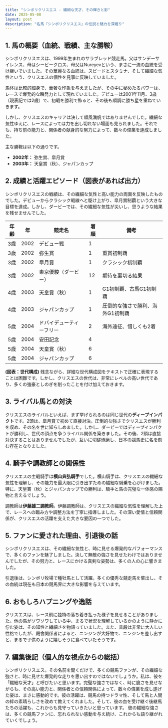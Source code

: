 ```yaml
---
title: "シンボリクリスエス - 繊細な天才、その輝きと影"
date: 2025-05-08
layout: post
description: "名馬『シンボリクリスエス』の伝説と魅力を深堀り"
---
```


## 1. 馬の概要（血統、戦績、主な勝鞍）

シンボリクリスエスは、1999年生まれのサラブレッド競走馬。父はサンデーサイレンス、母はシービークロス、母父はNureyevという、まさに一流の血統を受け継いでいました。その華麗なる血統は、スピードとスタミナ、そして繊細な気性という、クリスエスの個性を見事に反映していました。

馬体は比較的細身で、華奢な印象を与えましたが、その中に秘めたるパワーは、レースで爆発的な瞬発力として現れていました。デビューは2001年11月、3歳（現表記では2歳）で、初戦を勝利で飾ると、その後も順調に勝ち星を重ねていきます。

しかし、クリスエスのキャリアは決して順風満帆ではありませんでした。繊細な気性ゆえに、レースによっては力を出し切れない場面も見られました。それでも、持ち前の能力と、関係者の献身的な努力によって、数々の偉業を達成しました。

主な勝鞍は以下の通りです。

* **2002年：** 弥生賞、皐月賞
* **2003年：** 天皇賞（秋）、ジャパンカップ


## 2. 成績と活躍エピソード（図表があれば出力）

シンボリクリスエスの戦績は、その繊細な気性と高い能力の両面を反映したものでした。デビューからクラシック戦線へと駆け上がり、皐月賞制覇という大きな目標を達成。しかし、ダービーでは、その繊細な気性が災いし、思うような結果を残せませんでした。

| 年齢 | 年 | 競走名         | 着順 | 備考                                     |
|------|----|-----------------|-------|------------------------------------------|
| 3歳  | 2002 | デビュー戦       | 1     |                                          |
| 3歳  | 2002 | 弥生賞           | 1     | 重賞初制覇                               |
| 3歳  | 2002 | 皐月賞           | 1     | クラシック初制覇                          |
| 3歳  | 2002 | 東京優駿（ダービー）| 12    | 期待を裏切る結果                         |
| 4歳  | 2003 | 天皇賞（秋）     | 1     | G1初制覇、古馬G1初制覇                   |
| 4歳  | 2003 | ジャパンカップ   | 1     | 圧倒的な強さで勝利、海外G1初制覇         |
| 5歳  | 2004 | ドバイデューティーフリー| 2     | 海外遠征、惜しくも2着                   |
| 5歳  | 2004 | 安田記念         | 4     |                                          |
| 5歳  | 2004 | 天皇賞（秋）     | 6     |                                          |
| 5歳  | 2004 | ジャパンカップ   | 6     |                                          |


**(図表：世代構成)**  残念ながら、詳細な世代構成図をテキストで正確に表現することは困難です。しかし、クリスエスの世代は、非常にレベルの高い世代であり、多くの強豪としのぎを削ったことを付け加えておきます。


## 3. ライバル馬との対決

クリスエスのライバルといえば、まず挙げられるのは同じ世代の**ディープインパクト**です。2頭は、皐月賞で初めて直接対決。圧倒的な強さでクリスエスが勝利を収め、その名を世に知らしめました。しかし、ダービーではディープインパクトが勝利し、世代の頂点を争うライバル関係を築きました。その後、2頭は直接対決することはありませんでしたが、互いに切磋琢磨し、日本の競馬史に名を刻む存在となりました。


## 4. 騎手や調教師との関係性

クリスエスの主戦騎手は**横山典弘騎手**でした。横山騎手は、クリスエスの繊細な気性を理解し、その能力を最大限に引き出すための繊細な騎乗を心がけました。特に、天皇賞（秋）とジャパンカップでの勝利は、騎手と馬の完璧な一体感の賜物と言えるでしょう。

調教師は**伊藤雄二調教師**。伊藤調教師は、クリスエスの繊細な気性を理解した上で、レースへの臨み方や調整方法を丁寧に指導しました。その深い愛情と信頼関係が、クリスエスの活躍を支えた大きな要因の一つでした。


## 5. ファンに愛された理由、引退後の話

シンボリクリスエスは、その繊細な気性と、時に見せる爆発的なパフォーマンスで、多くのファンを魅了しました。決して無敵の強さを見せたわけではありませんでしたが、その努力と、レースにかける真剣な姿勢は、多くの人の心に響きました。

引退後は、シンボリ牧場で種牡馬として活躍。多くの優秀な競走馬を輩出し、その血統は現在も日本の競馬界に大きな影響を与えています。


## 6. おもしろハプニングや逸話

クリスエスは、レース前に独特の落ち着き払った様子を見せることがありました。他の馬がソワソワしている中、まるで状況を理解しているかのように静かに佇む姿は、その知性と繊細さを物語っていました。また、普段は非常に大人しい性格でしたが、厩舎関係者によると、ニンジンが大好物で、ニンジンを差し出すと、まるで子供のように嬉しそうに食べていたそうです。


## 7. 編集後記（個人的な視点からの総括）

シンボリクリスエス。その名前を聞くだけで、多くの競馬ファンが、その繊細な強さと、時に見せた爆発的な走りを思い出すのではないでしょうか。私は、彼を「繊細な天才」と呼びたいと思います。完璧な強さではなく、時に脆さを見せながらも、その高い能力と、関係者との信頼関係によって、数々の偉業を成し遂げた姿は、まさに感動的です。彼の活躍は、競馬の持つドラマ性、そして馬と人間の絆の素晴らしさを改めて教えてくれました。そして、彼の血を受け継ぐ後継馬たちの活躍も、これからも見守っていきたいと思っています。  彼の繊細な強さは、多くの競馬ファンに、忘れられない感動を与え続け、これからも語り継がれていくでしょう。
